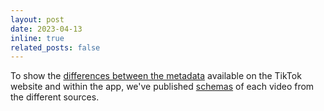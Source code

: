 ```yaml
---
layout: post
date: 2023-04-13 
inline: true
related_posts: false
---
```


To show the [differences between the metadata](https://chaos.social/@mrtn3000/110191269705924454) available on the TikTok website and within the app, we've published [schemas](https://github.com/snv-berlin/tiktok-audit/commit/59ac5fb922a08c78ebef999a13d0443ba4a4dbad) of each video from the different sources.